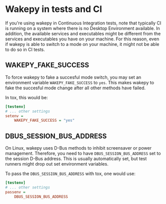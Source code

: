 # Wakepy in tests and CI

If you're using wakepy in Continuous Integration tests, note that typically CI is running on a system where there is no Desktop Environment available. In addition, the available services and executables might be different from the services and executables you have on your machine. For this reason, even if wakepy is able to switch to a mode on your machine, it might not be able to do so in CI tests.

## WAKEPY_FAKE_SUCCESS
To force wakepy to fake a succesful mode switch, you may set an environment variable `WAKEPY_FAKE_SUCCESS` to `yes`. This makes wakepy to fake the succesful mode change after all other methods have failed.

In tox, this would be:

```ini
[testenv]
# ... other settings
setenv = 
    WAKEPY_FAKE_SUCCESS = "yes"
```

## DBUS_SESSION_BUS_ADDRESS

On Linux, wakepy uses D-Bus methods to inhibit screensaver or power management. Therefore, you need to have `DBUS_SESSION_BUS_ADDRESS` set to the session D-Bus address. This is usually automatically set, but test runners might drop out set environment variables. 

To pass the `DBUS_SESSION_BUS_ADDRESS` with tox, one would use:

```ini
[testenv]
# ... other settings
passenv = 
    DBUS_SESSION_BUS_ADDRESS
```